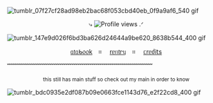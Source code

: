![tumblr_07f27cf28ad98eb2bac68f053cbd40eb_0f9a9af6_540 gif](https://github.com/user-attachments/assets/9588275a-a1c0-4ebc-8436-6b45d2bf301f)
  <p align="center">
⤷  <img src="https://komarev.com/ghpvc/?username=Y4tta&label=⟢+LIES&color=195AFF&style=plastic" alt="Profile views"/> .ᐟ
  </p>

![tumblr_147e9d026f6bd3ba626d24644a9be620_8638b544_400 gif](https://github.com/user-attachments/assets/a8b25b06-1687-4c46-aa0b-5b1cd3b8dc98)
<p align="center">
  <a href="https://yatta.atabook.org/">ᥲ𝗍ᥲᑲ᥆᥆k</a>⠀ ⌗ ⠀
  <a href="https://rentry.co/Y4TTAA">rᥱᥒ𝗍rᥡ</a>⠀ ⌗ ⠀
  <a href="https://www.tumblr.com/virtualjpg">ᥴrᥱძі𝗍s</a>
</p>
﹌﹌﹌﹌﹌﹌﹌﹌﹌﹌﹌﹌﹌﹌﹌﹌﹌﹌﹌﹌﹌﹌﹌﹌
<p align="center"> <sub> this still has main stuff so check out my main in order to know <sub> </p>

![tumblr_bdc0935e2df087b09e0663fce1143d76_e2f22cd8_400 gif](https://github.com/user-attachments/assets/f432cc57-783d-4d06-890c-e9faa20b09e1)
